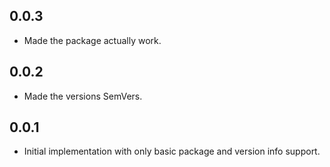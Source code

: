 ## 0.0.3

* Made the package actually work.

## 0.0.2

* Made the versions SemVers.

## 0.0.1

* Initial implementation with only basic package and version info support.
